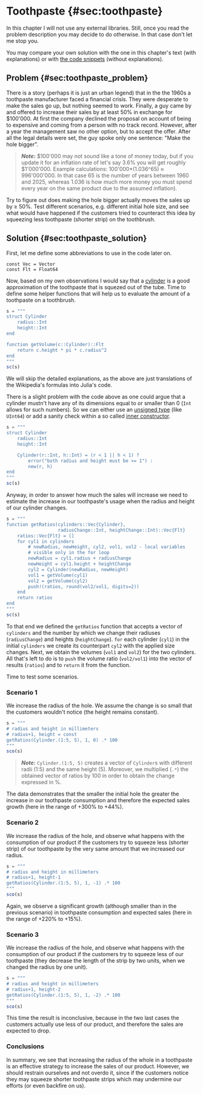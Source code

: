 # Toothpaste {#sec:toothpaste}

In this chapter I will not use any external libraries. Still, once you read the
problem description you may decide to do otherwise. In that case don't let me
stop you.

You may compare your own solution with the one in this chapter's text (with
explanations) or with [the code
snippets](https://github.com/b-lukaszuk/BS_wJ_eng/tree/main/code_snippets/toothpaste)
(without explanations).

## Problem {#sec:toothpaste_problem}

There is a story (perhaps it is just an urban legend) that in the the 1960s a
toothpaste manufacturer faced a financial crisis. They were desperate to make
the sales go up, but nothing seemed to work. Finally, a guy came by and offered
to increase their sales by at least 50% in exchange for $100'000. At first the
company declined the proposal on account of being to expensive and coming from a
person with no track record. However, after a year the management saw no other
option, but to accept the offer. After all the legal details were set, the guy
spoke only one sentence: "Make the hole bigger".

> **_Note:_** $100'000 may not sound like a tone of money today, but if you
> update it for an inflation rate of let's say 3.6% you will get roughly
> $1'000'000. Example calculations: 100'000*(1.036^65) $\approx$ 996'000'000. In
> that case 65 is the number of years between 1960 and 2025, whereas 1.036 is
> how much more money you must spend every year on the same product due to the
> assumed inflation).

Try to figure out does making the hole bigger actually moves the sales up by
$\geq$ 50%. Test different scenarios, e.g. different initial hole size, and
see what would have happened if the customers tried to counteract this idea by
squeezing less toothpaste (shorter strip) on the toothbrush.

## Solution {#sec:toothpaste_solution}

First, let me define some abbreviations to use in the code later on.

```
const Vec = Vector
const Flt = Float64
```

Now, based on my own observations I would say that a
[cylinder](https://en.wikipedia.org/wiki/Cylinder) is a good approximation of
the toothpaste that is squezed out of the tube. Time to define some helper
functions that will help us to evaluate the amount of a toothpaste on a
toothbrush.

```jl
s = """
struct Cylinder
    radius::Int
    height::Int
end

function getVolume(c::Cylinder)::Flt
    return c.height * pi * c.radius^2
end
"""
sc(s)
```

We will skip the detailed explanations, as the above are just translations of
the Wikipedia's formulas into Julia's code.

There is a slight problem with the code above as one could argue that a cylinder
mustn't have any of its dimensions equal to or smaller than 0 (`Int` allows for
such numbers). So we can either use an [unsigned
type](https://docs.julialang.org/en/v1/manual/integers-and-floating-point-numbers/)
(like `UInt64`) or add a sanity check within a so called [inner
constructor](https://docs.julialang.org/en/v1/manual/constructors/#man-inner-constructor-methods).

```jl
s = """
struct Cylinder
    radius::Int
    height::Int

    Cylinder(r::Int, h::Int) = (r < 1 || h < 1) ?
        error("both radius and height must be >= 1") :
        new(r, h)
end
"""
sc(s)
```

Anyway, in order to answer how much the sales will increase we need to estimate the
increase in our toothpaste's usage when the radius and height of our cylinder
changes.

```jl
s = """
function getRatios(cylinders::Vec{Cylinder},
                   radiusChange::Int, heightChange::Int)::Vec{Flt}
    ratios::Vec{Flt} = []
    for cyl1 in cylinders
        # newRadius, newHeight, cyl2, vol1, vol2 - local variables
		# visible only in the for loop
        newRadius = cyl1.radius + radiusChange
        newHeight = cyl1.height + heightChange
        cyl2 = Cylinder(newRadius, newHeight)
        vol1 = getVolume(cyl1)
        vol2 = getVolume(cyl2)
        push!(ratios, round(vol2/vol1, digits=2))
    end
    return ratios
end
"""
sc(s)
```

To that end we defined the `getRatios` function that accepts a vector of
`cylinders` and the number by which we change their radiuses (`radiusChange`)
and heights (`heightChange`). `for` each cylinder (`cyl1`) in the initial
`cylinders` we create its counterpart `cyl2` with the applied size changes.
Next, we obtain the volumes (`vol1` and `vol2`) for the two cylinders. All
that's left to do is to `push` the volume ratio (`vol2/vol1`) into the vector of
results (`ratios`) and to `return` it from the function.

Time to test some scenarios.

### Scenario 1

We increase the radius of the hole. We assume the change is so small that the
customers wouldn't notice (the height remains constant).

```jl
s = """
# radius and height in millimeters
# radius+1, height = const
getRatios(Cylinder.(1:5, 5), 1, 0) .* 100
"""
sco(s)
```

> **_Note:_** `Cylinder.(1:5, 5)` creates a vector of `Cylinder`s with different
> radii (1:5) and the same height (5). Moreover, we multiplied (`.*`) the
> obtained vector of ratios by 100 in order to obtain the change expressed in %.

The data demonstrates that the smaller the initial hole the greater the increase
in our toothpaste consumption and therefore the expected sales growth (here in
the range of +300% to +44%).

### Scenario 2

We increase the radius of the hole, and observe what happens with the
consumption of our product if the customers try to squeeze less (shorter strip)
of our toothpaste by the very same amount that we increased our radius.

```jl
s = """
# radius and height in millimeters
# radius+1, height-1
getRatios(Cylinder.(1:5, 5), 1, -1) .* 100
"""
sco(s)
```

Again, we observe a significant growth (although smaller than in the previous
scenario) in toothpaste consumption and expected sales (here in the range of
+220% to +15%).

### Scenario 3

We increase the radius of the hole, and observe what happens with the
consumption of our product if the customers try to squeeze less of our
toothpaste (they decrease the length of the strip by two units, when we changed
the radius by one unit).

```jl
s = """
# radius and height in millimeters
# radius+1, height-2
getRatios(Cylinder.(1:5, 5), 1, -2) .* 100
"""
sco(s)
```

This time the result is inconclusive, because in the two last cases the
customers actually use less of our product, and therefore the sales are expected
to drop.

### Conclusions

In summary, we see that increasing the radius of the whole in a toothpaste is
an effective strategy to increase the sales of our product. However, we should
restrain ourselves and not overdo it, since if the customers notice they may
squeeze shorter toothpaste strips which may undermine our efforts (or even
backfire on us).
